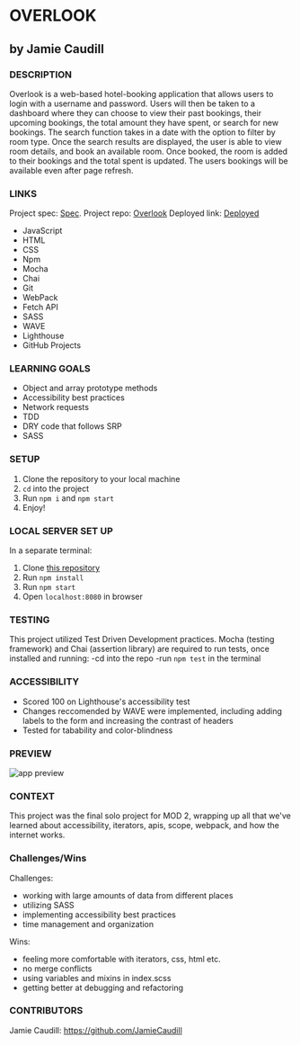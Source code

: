 # OVERLOOK

## by Jamie Caudill

### DESCRIPTION

Overlook is a web-based hotel-booking application that allows users to login with a username and password. Users will then be taken to a dashboard where they can choose to view their past bookings, their upcoming bookings, the total amount they have spent, or search for new bookings. The search function takes in a date with the option to filter by room type. Once the search results are displayed, the user is able to view room details, and book an available room. Once booked, the room is added to their bookings and the total spent is updated. The users bookings will be available even after page refresh.

### LINKS

Project spec: [Spec](https://frontend.turing.edu/projects/overlook.html).
Project repo: [Overlook](https://github.com/JamieCaudill/Overlook)
Deployed link: [Deployed](https://jamiecaudill.github.io/Overlook/)

- JavaScript
- HTML
- CSS
- Npm
- Mocha
- Chai
- Git
- WebPack
- Fetch API
- SASS
- WAVE
- Lighthouse
- GitHub Projects

### LEARNING GOALS

- Object and array prototype methods
- Accessibility best practices
- Network requests
- TDD
- DRY code that follows SRP
- SASS

### SETUP

1. Clone the repository to your local machine
1. `cd` into the project
1. Run `npm i` and `npm start`
1. Enjoy!

### LOCAL SERVER SET UP

In a separate terminal:

1. Clone [this repository](https://github.com/turingschool-examples/overlook-api)
1. Run `npm install`
1. Run `npm start`
1. Open `localhost:8080` in browser

### TESTING

This project utilized Test Driven Development practices.
Mocha (testing framework) and Chai (assertion library) are required to run tests,
once installed and running:
-cd into the repo
-run `npm test` in the terminal

### ACCESSIBILITY

- Scored 100 on Lighthouse's accessibility test
- Changes reccomended by WAVE were implemented, including adding labels to the form and increasing the contrast of headers
- Tested for tabability and color-blindness

### PREVIEW

![app preview](https://media.giphy.com/media/v1.Y2lkPTc5MGI3NjExNThhYmJkZTRjY2IzMTQzNWI5NGFkNjk4ZDQ0NTQyY2Q0YWE1NmYwNyZlcD12MV9pbnRlcm5hbF9naWZzX2dpZklkJmN0PWc/FUQ9wpu90OVzACbbb9/giphy.gif)

### CONTEXT

This project was the final solo project for MOD 2, wrapping up all that we've learned about accessibility, iterators, apis, scope, webpack, and how the internet works.

### Challenges/Wins

Challenges:

- working with large amounts of data from different places
- utilizing SASS
- implementing accessibility best practices
- time management and organization

Wins:

- feeling more comfortable with iterators, css, html etc.
- no merge conflicts
- using variables and mixins in index.scss
- getting better at debugging and refactoring

### CONTRIBUTORS

Jamie Caudill: <https://github.com/JamieCaudill>
